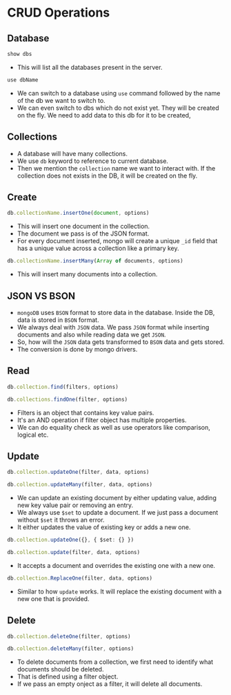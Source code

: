 # CRUD Operations


## Database

```js
show dbs
```
- This will list all the databases present in the server.


```ts
use dbName
```

- We can switch to a database using `use` command followed by the name of the db we want to switch to.
- We can even switch to dbs which do not exist yet. They will be created on the fly. We need to add data to this db for it to be created,


## Collections

- A database will have many collections.
- We use `db` keyword to reference to current database.
- Then we mention the `collection` name we want to interact with. If the collection does not exists in the DB, it will be created on the fly.



## Create

```ts
db.collectionName.insertOne(document, options)
```

- This will insert one document in the collection.
- The document we pass is of the JSON format.
- For every document inserted, mongo will create a unique `_id` field that has a unique value across a collection like a primary key.


```ts
db.collectionName.insertMany(Array of documents, options)
```

- This will insert many documents into a collection.

## JSON VS BSON

- `mongoDB` uses `BSON` format to store data in the database. Inside the DB, data is stored in `BSON` format.
- We always deal with `JSON` data. We pass `JSON` format while inserting documents and also while reading data we get `JSON`.
- So, how will the `JSON` data gets transformed to `BSON` data and gets stored.
- The conversion is done by mongo drivers.


## Read

```ts
db.collection.find(filters, options)
```

```ts
db.collections.findOne(filter, options)
```

- Filters is an object that contains key value pairs.
- It's an AND operation if filter object has multiple properties.
- We can do equality check as well as use operators like comparison, logical etc.

## Update

```ts
db.collection.updateOne(filter, data, options)
```

```ts
db.collection.updateMany(filter, data, options)
```

- We can update an existing document by either updating value, adding new key value pair or removing an entry.
- We always use `$set` to update a document. If we just pass a document without `$set` it throws an error.
- It either updates the value of existing key or adds a new one.

```ts
db.collection.updateOne({}, { $set: {} })
```

```ts
db.collection.update(filter, data, options)
```
- It accepts a document and overrides the existing one with a new one.

```ts
db.collection.ReplaceOne(filter, data, options)
```
- Similar to how `update` works. It will replace the existing document with a new one that is provided.

## Delete

```ts
db.collection.deleteOne(filter, options)
```


```ts
db.collection.deleteMany(filter, options)
```

- To delete documents from a collection, we first need to identify what documents should be deleted.
- That is defined using a filter object.
- If we pass an empty onject as a filter, it will delete all documents.
